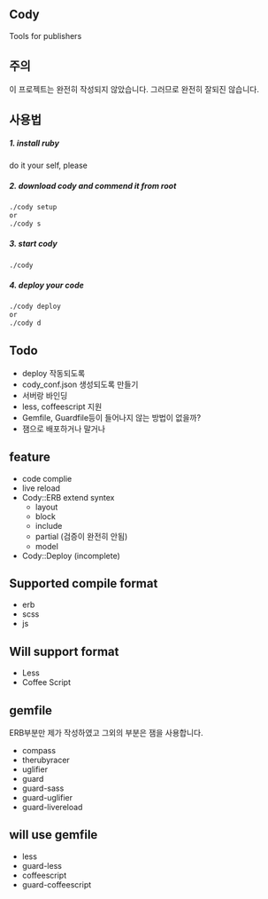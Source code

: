 ## Cody
Tools for publishers

## 주의
이 프로젝트는 완전히 작성되지 않았습니다. 그러므로 완전히 잘되진 않습니다.


## 사용법

##### 1. install ruby
do it your self, please

##### 2. download cody and commend it from root
```sh
./cody setup
or
./cody s
```

##### 3. start cody
```sh
./cody
```

##### 4. deploy your code
```sh
./cody deploy
or
./cody d
```

## Todo
  - deploy 작동되도록
  - cody_conf.json 생성되도록 만들기
  - 서버랑 바인딩
  - less, coffeescript 지원
  - Gemfile, Guardfile등이 들어나지 않는 방법이 없을까?
  - 잼으로 배포하거나 말거나


## feature
  - code complie
  - live reload
  - Cody::ERB extend syntex
    - layout
    - block
    - include
    - partial (검증이 완전히 안됨)
    - model
  - Cody::Deploy (incomplete)

## Supported compile format
  - erb
  - scss
  - js

## Will support format
  - Less
  - Coffee Script

## gemfile
ERB부분만 제가 작성하였고 그외의 부분은 잼을 사용합니다.
  - compass
  - therubyracer
  - uglifier
  - guard
  - guard-sass
  - guard-uglifier
  - guard-livereload
  
## will use gemfile
  - less
  - guard-less
  - coffeescript
  - guard-coffeescript
  